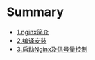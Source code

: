# Summary

* [1.nginx简介](README.md)
* [2.编译安装](chapter1.md)
* [3.启动Nginx及信号量控制](3qi-dong-nginx-ji-xin-hao-liang-kong-zhi.md)


